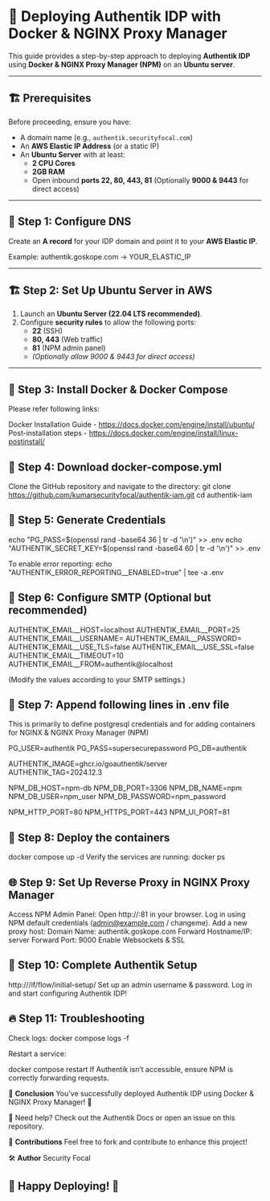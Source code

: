 # 🚀 Deploying Authentik IDP with Docker & NGINX Proxy Manager

This guide provides a step-by-step approach to deploying **Authentik IDP** using **Docker & NGINX Proxy Manager (NPM)** on an **Ubuntu server**.

---

## 🏗️ **Prerequisites**
Before proceeding, ensure you have:
- A domain name (e.g., `authentik.securityfocal.com`)
- An **AWS Elastic IP Address** (or a static IP)
- An **Ubuntu Server** with at least:
  - **2 CPU Cores**
  - **2GB RAM**
  - Open inbound **ports 22, 80, 443, 81** (Optionally **9000 & 9443** for direct access)

---

## 📍 **Step 1: Configure DNS**
Create an **A record** for your IDP domain and point it to your **AWS Elastic IP**.

Example:
authentik.goskope.com → YOUR_ELASTIC_IP


---

## 🏗️ **Step 2: Set Up Ubuntu Server in AWS**
1. Launch an **Ubuntu Server (22.04 LTS recommended)**.
2. Configure **security rules** to allow the following ports:
   - **22** (SSH)
   - **80, 443** (Web traffic)
   - **81** (NPM admin panel)
   - *(Optionally allow 9000 & 9443 for direct access)*

---

## 🐳 **Step 3: Install Docker & Docker Compose**
Please refer following links: 

Docker Installation Guide - https://docs.docker.com/engine/install/ubuntu/
Post-installation steps - https://docs.docker.com/engine/install/linux-postinstall/

## 🐳 **Step 4: Download docker-compose.yml**

Clone the GitHub repository and navigate to the directory:
git clone https://github.com/kumarsecurityfocal/authentik-iam.git
cd authentik-iam

## 🐳 **Step 5: Generate Credentials**

echo "PG_PASS=$(openssl rand -base64 36 | tr -d '\n')" >> .env
echo "AUTHENTIK_SECRET_KEY=$(openssl rand -base64 60 | tr -d '\n')" >> .env

To enable error reporting:
echo "AUTHENTIK_ERROR_REPORTING__ENABLED=true" | tee -a .env

## 🐳 **Step 6: Configure SMTP (Optional but recommended)**

AUTHENTIK_EMAIL__HOST=localhost
AUTHENTIK_EMAIL__PORT=25
AUTHENTIK_EMAIL__USERNAME=
AUTHENTIK_EMAIL__PASSWORD=
AUTHENTIK_EMAIL__USE_TLS=false
AUTHENTIK_EMAIL__USE_SSL=false
AUTHENTIK_EMAIL__TIMEOUT=10
AUTHENTIK_EMAIL__FROM=authentik@localhost

(Modify the values according to your SMTP settings.)

## 🐳 **Step 7: Append following lines in .env file**
This is primarily to define postgresql credentials and for adding containers for NGINX & NGINX Proxy Manager (NPM)

PG_USER=authentik
PG_PASS=supersecurepassword
PG_DB=authentik

AUTHENTIK_IMAGE=ghcr.io/goauthentik/server
AUTHENTIK_TAG=2024.12.3

NPM_DB_HOST=npm-db
NPM_DB_PORT=3306
NPM_DB_NAME=npm
NPM_DB_USER=npm_user
NPM_DB_PASSWORD=npm_password

NPM_HTTP_PORT=80
NPM_HTTPS_PORT=443
NPM_UI_PORT=81



## 🐳 **Step 8: Deploy the containers**

docker compose up -d
Verify the services are running:
docker ps

## 🌐 **Step 9: Set Up Reverse Proxy in NGINX Proxy Manager**

Access NPM Admin Panel:
Open http://<your-server-ip>:81 in your browser.
Log in using NPM default credentials (admin@example.com / changeme).
Add a new proxy host:
Domain Name: authentik.goskope.com
Forward Hostname/IP: server
Forward Port: 9000
Enable Websockets & SSL

## 🎉 **Step 10: Complete Authentik Setup**

http://<your-server-ip>/if/flow/initial-setup/
Set up an admin username & password.
Log in and start configuring Authentik IDP!

## 🔥 **Step 11: Troubleshooting**
 
Check logs:
docker compose logs -f

Restart a service:

docker compose restart <service-name>
If Authentik isn’t accessible, ensure NPM is correctly forwarding requests.

🎯 **Conclusion**
You’ve successfully deployed Authentik IDP using Docker & NGINX Proxy Manager! 🎉

🚀 Need help? Check out the Authentik Docs or open an issue on this repository.

📢 **Contributions**
Feel free to fork and contribute to enhance this project!

🛠 **Author**
Security Focal

🔹 Happy Deploying! 🚀
---









